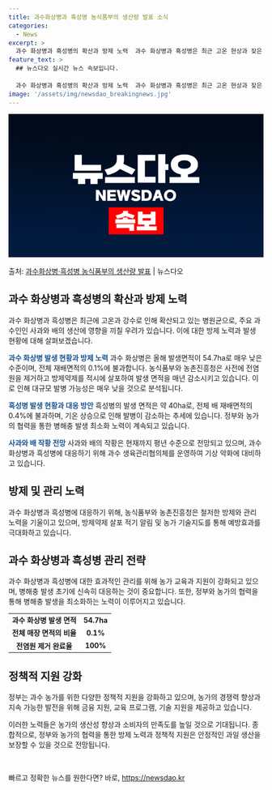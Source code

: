 ```yaml
---
title: 과수화상병과 흑성병 농식품부의 생산량 발표 소식
categories:
  - News
excerpt: >
  과수 화상병과 흑성병의 확산과 방제 노력  과수 화상병과 흑성병은 최근 고온 현상과 잦은 강수로 인해 확산 …
feature_text: >
  ## 뉴스다오 실시간 뉴스 속보입니다.

  과수 화상병과 흑성병의 확산과 방제 노력  과수 화상병과 흑성병은 최근 고온 현상과 잦은 강수로 인해 확산 …
image: '/assets/img/newsdao_breakingnews.jpg'
---
```


![뉴스다오 속보](/assets/img/newsdao_breakingnews.jpg)

<p>출처: <a href="https://newsdao.kr/4302" rel="dofollow">과수화상병·흑성병 농식품부의 생산량 발표</a> | 뉴스다오</p>

<h2 data-ke-size="size26">과수 화상병과 흑성병의 확산과 방제 노력</h2>
과수 화상병과 흑성병은 최근에 고온과 강수로 인해 확산되고 있는 병원균으로, 주요 과수인인 사과와 배의 생산에 영향을 끼칠 우려가 있습니다. 이에 대한 방제 노력과 발생 현황에 대해 살펴보겠습니다.

<b><span style="color: #1a5490;">과수 화상병 발생 현황과 방제 노력</span></b>
과수 화상병은 올해 발생면적이 54.7ha로 매우 낮은 수준이며, 전체 재배면적의 0.1%에 불과합니다. 농식품부와 농촌진흥청은 사전에 전염원을 제거하고 방제약제를 적시에 살포하여 발생 면적을 매년 감소시키고 있습니다. 이로 인해 대규모 발병 가능성은 매우 낮을 것으로 분석됩니다.

<b><span style="color: #1a5490;">흑성병 발생 현황과 대응 방안</span></b>
흑성병의 발생 면적은 약 40ha로, 전체 배 재배면적의 0.4%에 불과하며, 기온 상승으로 인해 발병이 감소하는 추세에 있습니다. 정부와 농가의 협력을 통한 병해충 발생 최소화 노력이 계속되고 있습니다.

<b><span style="color: #1a5490;">사과와 배 작황 전망</span></b>
사과와 배의 작황은 현재까지 평년 수준으로 전망되고 있으며, 과수화상병과 흑성병에 대응하기 위해 과수 생육관리협의체를 운영하여 기상 악화에 대비하고 있습니다.

<h2 data-ke-size="size26">방제 및 관리 노력</h2>
과수 화상병과 흑성병에 대응하기 위해, 농식품부와 농촌진흥청은 철저한 방제와 관리 노력을 기울이고 있으며, 방제약제 살포 적기 알림 및 농가 기술지도를 통해 예방효과를 극대화하고 있습니다.

<h2 data-ke-size="size26">과수 화상병과 흑성병 관리 전략</h2>
과수 화상병과 흑성병에 대한 효과적인 관리를 위해 농가 교육과 지원이 강화되고 있으며, 병해충 발생 초기에 신속히 대응하는 것이 중요합니다. 또한, 정부와 농가의 협력을 통해 병해충 발생을 최소화하는 노력이 이루어지고 있습니다.

<table>
	<tr>
		<td style="text-align: center; height: 17px;"><b>과수 화상병 발생 면적</b></td>
		<td style="text-align: center; height: 17px;"><b>54.7ha</b></td>
	</tr>
	<tr>
		<td style="text-align: center; height: 17px;"><b>전체 매장 면적의 비율</b></td>
		<td style="text-align: center; height: 17px;"><b>0.1%</b></td>
	</tr>
	<tr>
		<td style="text-align: center; height: 17px;"><b>전염원 제거 완료율</b></td>
		<td style="text-align: center; height: 17px;"><b>100%</b></td>
	</tr>
</table>

<h2 data-ke-size="size26">정책적 지원 강화</h2>
정부는 과수 농가를 위한 다양한 정책적 지원을 강화하고 있으며, 농가의 경쟁력 향상과 지속 가능한 발전을 위해 금융 지원, 교육 프로그램, 기술 지원을 제공하고 있습니다.

이러한 노력들은 농가의 생산성 향상과 소비자의 만족도를 높일 것으로 기대됩니다. 종합적으로, 정부와 농가의 협력을 통한 방제 노력과 정책적 지원은 안정적인 과일 생산을 보장할 수 있을 것으로 전망됩니다.
<p data-ke-size="size16">&nbsp;</p> 

빠르고 정확한 뉴스를 원한다면? 바로, <a href="https://newsdao.kr" rel="dofollow">https://newsdao.kr</a>



